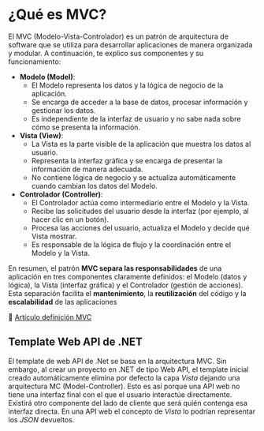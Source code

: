# ¿Qué es MVC?

El MVC (Modelo-Vista-Controlador) es un patrón de arquitectura de software que se utiliza para desarrollar aplicaciones de manera organizada y modular. A continuación, te explico sus componentes y su funcionamiento:

- **Modelo (Model)**:
    - El Modelo representa los datos y la lógica de negocio de la aplicación.
    - Se encarga de acceder a la base de datos, procesar información y gestionar los datos.
    - Es independiente de la interfaz de usuario y no sabe nada sobre cómo se presenta la información.
- **Vista (View)**:
    - La Vista es la parte visible de la aplicación que muestra los datos al usuario.
    - Representa la interfaz gráfica y se encarga de presentar la información de manera adecuada.
    - No contiene lógica de negocio y se actualiza automáticamente cuando cambian los datos del Modelo.
- **Controlador (Controller)**:
    - El Controlador actúa como intermediario entre el Modelo y la Vista.
    - Recibe las solicitudes del usuario desde la interfaz (por ejemplo, al hacer clic en un botón).
    - Procesa las acciones del usuario, actualiza el Modelo y decide qué Vista mostrar.
    - Es responsable de la lógica de flujo y la coordinación entre el Modelo y la Vista.

En resumen, el patrón **MVC separa las responsabilidades** de una aplicación en tres componentes claramente definidos: el Modelo (datos y lógica), la Vista (interfaz gráfica) y el Controlador (gestión de acciones). Esta separación facilita el **mantenimiento**, la **reutilización** del código y la **escalabilidad** de las aplicaciones


🔗 [Artículo definición MVC](https://desarrolloweb.com/articulos/que-es-mvc.html)


##  Template Web API de .NET
El template de web API de .Net se basa en la arquitectura MVC. Sin embargo, al crear un proyecto en .NET de tipo Web API, el template inicial creado automáticamente elimina por defecto la capa *Vista* dejando una arquitectura MC (Model-Controller). Esto es así porque una API web no tiene una interfaz final con el que el usuario interactúe directamente. Existirá otro componente del lado de cliente que será quién contenga esa interfaz directa.
En una API web el concepto de *Vista* lo podrían representar los *JSON* devueltos.



